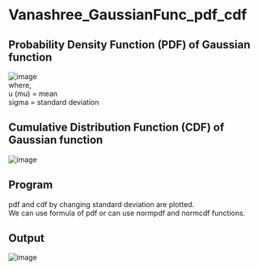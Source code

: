 # Vanashree_GaussianFunc_pdf_cdf

## Probability Density Function (PDF) of Gaussian function
![image](https://github.com/VanashreeParate/Vanashree_GaussianFunc_pdf_cdf/assets/122006743/5119226b-0a45-476f-9e95-7682fc795853)                                           
where,                                             
u (mu) = mean                              
sigma = standard deviation                  
                                                            
## Cumulative Distribution Function (CDF) of Gaussian function
![image](https://github.com/VanashreeParate/Vanashree_GaussianFunc_pdf_cdf/assets/122006743/24abc248-39c2-4ebc-94f2-ffa0b3908bf3)                                                          

## Program
pdf and cdf by changing standard deviation are plotted.                                    
We can use formula of pdf or can use normpdf and normcdf functions.                        

## Output
![image](https://github.com/VanashreeParate/Vanashree_GaussianFunc_pdf_cdf/assets/122006743/14454350-0aa3-4693-9817-8c371eac6a6a)
